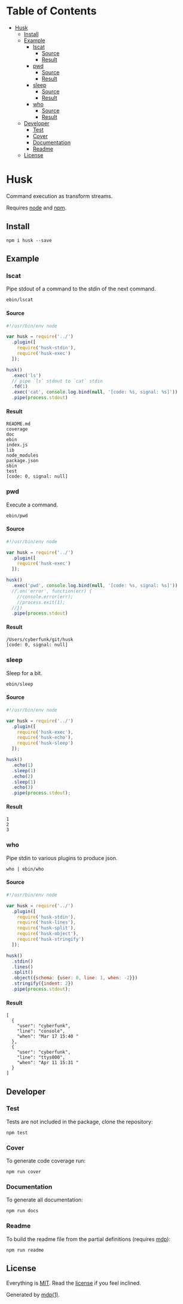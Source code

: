 Table of Contents
=================

* [Husk](#husk)
  * [Install](#install)
  * [Example](#example)
    * [lscat](#lscat)
      * [Source](#source)
      * [Result](#result)
    * [pwd](#pwd)
      * [Source](#source-1)
      * [Result](#result-1)
    * [sleep](#sleep)
      * [Source](#source-2)
      * [Result](#result-2)
    * [who](#who)
      * [Source](#source-3)
      * [Result](#result-3)
  * [Developer](#developer)
    * [Test](#test)
    * [Cover](#cover)
    * [Documentation](#documentation)
    * [Readme](#readme)
  * [License](#license)

Husk
====

Command execution as transform streams.

Requires [node](http://nodejs.org) and [npm](http://www.npmjs.org).

## Install

```
npm i husk --save
```

## Example

### lscat

Pipe stdout of a command to the stdin of the next command.

```
ebin/lscat
```

#### Source

```javascript
#!/usr/bin/env node

var husk = require('../')
  .plugin([
    require('husk-stdin'),
    require('husk-exec')
  ]);

husk()
  .exec('ls')
  // pipe `ls` stdout to `cat` stdin
  .fd(1)
  .exec('cat', console.log.bind(null, '[code: %s, signal: %s]'))
  .pipe(process.stdout)
```

#### Result

```
README.md
coverage
doc
ebin
index.js
lib
node_modules
package.json
sbin
test
[code: 0, signal: null]
```

### pwd

Execute a command.

```
ebin/pwd
```

#### Source

```javascript
#!/usr/bin/env node

var husk = require('../')
  .plugin([
    require('husk-exec')
  ]);

husk()
  .exec('pwd', console.log.bind(null, '[code: %s, signal: %s]'))
  //.on('error', function(err) {
    //console.error(err);
    //process.exit(1);
  //})
  .pipe(process.stdout)
```

#### Result

```
/Users/cyberfunk/git/husk
[code: 0, signal: null]
```

### sleep

Sleep for a bit.

```
ebin/sleep
```

#### Source

```javascript
#!/usr/bin/env node

var husk = require('../')
  .plugin([
    require('husk-exec'),
    require('husk-echo'),
    require('husk-sleep')
  ]);

husk()
  .echo(1)
  .sleep(1)
  .echo(2)
  .sleep(1)
  .echo(3)
  .pipe(process.stdout);
```

#### Result

```
1
2
3
```

### who

Pipe stdin to various plugins to produce json.

```
who | ebin/who
```

#### Source

```javascript
#!/usr/bin/env node

var husk = require('../')
  .plugin([
    require('husk-stdin'),
    require('husk-lines'),
    require('husk-split'),
    require('husk-object'),
    require('husk-stringify')
  ]);

husk()
  .stdin()
  .lines()
  .split()
  .object({schema: {user: 0, line: 1, when: -2}})
  .stringify({indent: 2})
  .pipe(process.stdout);
```

#### Result

```
[
  {
    "user": "cyberfunk",
    "line": "console",
    "when": "Mar 17 15:40 "
  },
  {
    "user": "cyberfunk",
    "line": "ttys000",
    "when": "Apr 11 15:31 "
  }
]
```

## Developer

### Test

Tests are not included in the package, clone the repository:

```
npm test
```

### Cover

To generate code coverage run:

```
npm run cover
```

### Documentation

To generate all documentation:

```
npm run docs
```

### Readme

To build the readme file from the partial definitions (requires [mdp](https://github.com/freeformsystems/mdp)):

```
npm run readme
```

## License

Everything is [MIT](http://en.wikipedia.org/wiki/MIT_License). Read the [license](https://github.com/freeformsystems/husk/blob/master/LICENSE) if you feel inclined.

Generated by [mdp(1)](https://github.com/freeformsystems/mdp).

[node]: http://nodejs.org
[npm]: http://www.npmjs.org
[mdp]: https://github.com/freeformsystems/mdp
